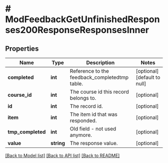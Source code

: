 # # ModFeedbackGetUnfinishedResponses200ResponseResponsesInner

## Properties

Name | Type | Description | Notes
------------ | ------------- | ------------- | -------------
**completed** | **int** | Reference to the feedback_completedtmp table. | [optional] [default to null]
**course_id** | **int** | The course id this record belongs to. | [optional]
**id** | **int** | The record id. | [optional]
**item** | **int** | The item id that was responded. | [optional]
**tmp_completed** | **int** | Old field - not used anymore. | [optional]
**value** | **string** | The response value. | [optional]

[[Back to Model list]](../../README.md#models) [[Back to API list]](../../README.md#endpoints) [[Back to README]](../../README.md)
